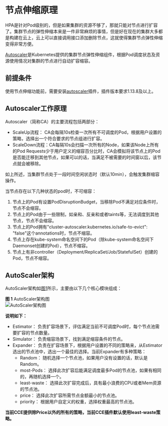 # 节点伸缩原理<a name="cce_10_0296"></a>

HPA是针对Pod级别的，但是如果集群的资源不够了，那就只能对节点进行扩容了。集群节点的弹性伸缩本来是一件非常麻烦的事情，但是好在现在的集群大多都是构建在云上，云上可以直接调用接口添加删除节点，这就使得集群节点弹性伸缩变得非常方便。

[Autoscaler](https://github.com/kubernetes/autoscaler/tree/master/cluster-autoscaler)是Kubernetes提供的集群节点弹性伸缩组件，根据Pod调度状态及资源使用情况对集群的节点进行自动扩容缩容。

## 前提条件<a name="section194973810277"></a>

使用节点伸缩功能前，需要安装[autoscaler](autoscaler.md)插件，插件版本要求1.13.8及以上。

## Autoscaler工作原理<a name="section15550647155618"></a>

Autoscaler（简称CA）的主要流程包括两部分：

-   ScaleUp流程： CA会每隔10s检查一次所有不可调度的Pod，根据用户设置的策略，选择出一个符合要求的节点组进行扩容。
-   ScaleDown流程：CA每隔10s会扫描一次所有的Node，如果该Node上所有的Pod Requests少于用户定义的缩容百分比时，CA会模拟将该节点上的Pod是否能迁移到其他节点，如果可以的话，当满足不被需要的时间窗以后，该节点就会被移除。

如上所述，当集群节点处于一段时间空闲状态时（默认10min），会触发集群缩容操作。

当节点存在以下几种状态的pod时，不可缩容：

1.  节点上的Pod有设置PodDisruptionBudget，当移除Pod不满足对应条件时，节点不会缩容。
2.  节点上的Pod由于一些限制，如亲和、反亲和或者taints等，无法调度到其他节点，节点不会缩容。
3.  节点上的Pod拥有"cluster-autoscaler.kubernetes.io/safe-to-evict": "false"这个annotations时，节点不缩容。
4.  节点上存在kube-system命名空间下的Pod（除kube-system命名空间下Daemonset创建的Pod），节点不缩容。
5.  节点上有非controller（Deployment/ReplicaSet/Job/StatefulSet）创建的Pod，节点不缩容。

## AutoScaler架构<a name="section1937355015712"></a>

AutoScaler架构如[图1](#fig114831750115719)所示，主要由以下几个核心模块组成：

**图 1**  AutoScaler架构图<a name="fig114831750115719"></a>  
![](figures/AutoScaler架构图.png "AutoScaler架构图")

**说明如下：**

-   Estimator： 负责扩容场景下，评估满足当前不可调度Pod时，每个节点池需要扩容的节点数量。
-   Simulator： 负责缩容场景下，找到满足缩容条件的节点。
-   Expander： 负责在扩容场景下，根据用户设置的不同的策略来，从Estimator选出的节点池中，选出一个最佳的选择。当前Expander有多种策略：
    -   Random： 随机选择一个节点池，如果用户没有设置的话，默认是Random。
    -   most-Pods： 选择此次扩容后能满足调度最多Pod的节点池，如果有相同的，再随机选择一个。
    -   least-waste： 选择此次扩容完成后，具有最小浪费的CPU或者Mem资源的节点池。
    -   price： 选择此次扩容所需节点金额最小的节点池。
    -   priority： 根据用户自定义的权重，选择权重最高的节点池。


**当前CCE提供除Price以外的所有的策略，当前CCE插件默认使用least-waste策略。**

